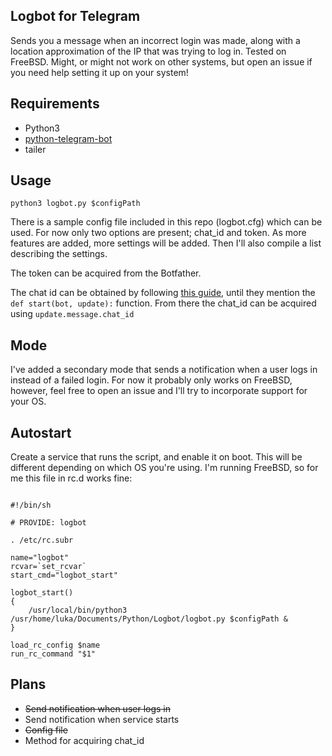 ## Logbot for Telegram

Sends you a message when an incorrect login was made, along with a location approximation of the IP that was trying to log in. Tested on FreeBSD. Might, or might not work on other systems, but open an issue if you need help setting it up on your system!

## Requirements

* Python3
* [python-telegram-bot](https://github.com/python-telegram-bot/python-telegram-bot)
* tailer

## Usage

`python3 logbot.py $configPath`

There is a sample config file included in this repo (logbot.cfg) which can be used. For now only two options are present; chat_id and token. As more features are added, more settings will be added. Then I'll also compile a list describing the settings.

The token can be acquired from the Botfather.

The chat id can be obtained by following [this guide](https://github.com/python-telegram-bot/python-telegram-bot/wiki/Extensions-%E2%80%93-Your-first-Bot), until they mention the `def start(bot, update):` function. From there the chat_id can be acquired using `update.message.chat_id`

## Mode
I've added a secondary mode that sends a notification when a user logs in instead of a failed login. For now it probably only works on FreeBSD, however, feel free to open an issue and I'll try to incorporate support for your OS.

## Autostart

Create a service that runs the script, and enable it on boot. This will be different depending on which OS you're using. I'm running FreeBSD, so for me this file in rc.d works fine:

```

#!/bin/sh

# PROVIDE: logbot

. /etc/rc.subr

name="logbot"
rcvar=`set_rcvar`
start_cmd="logbot_start"

logbot_start()
{
    /usr/local/bin/python3 /usr/home/luka/Documents/Python/Logbot/logbot.py $configPath &
}

load_rc_config $name
run_rc_command "$1"

```

## Plans

* ~~Send notification when user logs in~~
* Send notification when service starts
* ~~Config file~~
* Method for acquiring chat_id
